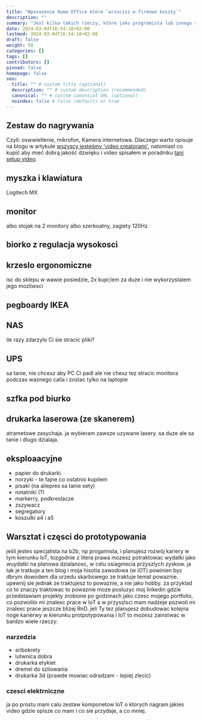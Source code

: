 ```yaml
---
title: "Wposażenie Home Office które `wrzucisz w firmowe koszty`"
description: ""
summary: "Jest kilka takich rzeczy, które jako programista lub innego rodzaju pracownik zdalny, warto kupić `na firmę`. Jeśli zastanwiasz się co wrzucić w koszty lub na co wydać budżet na urządzenie domowego biura - mam dla Ciebie kilka pomysłów. Zapraszam. "
date: 2024-03-04T16:54:18+02:00
lastmod: 2024-03-04T16:54:18+02:00
draft: false
weight: 50
categories: []
tags: []
contributors: []
pinned: false
homepage: false
seo:
  title: "" # custom title (optional)
  description: "" # custom description (recommended)
  canonical: "" # custom canonical URL (optional)
  noindex: false # false (default) or true
---
```


## Zestaw do nagrywania

Czyli: oswwietlenie, mikrofon, Kamera internetowa. Dlaczego warto opisuje na blogu w  artykule [wszyscy jesteśmy 'video creatorami'](http://localhost:1313/blog/na-zdalnym-wszyscy-jeste%C5%9Bmy-video-creatorami/), natomiast co kupić aby mieć dobrą jakość dzwięku i video spisałem w poradniku [tani setup video](/tutorials/tani-setup-video/).

## myszka i klawiatura
Logitech MX

## monitor
albo stojak na 2 monitory albo
szerkoatny, zagiety 120Hz

## biorko z regulacja wysokosci

## krzeslo ergonomiczne
isc do sklepu w wawie posiedzie, 2x kupi;lem za duze i nie wykorzystalem jego mozliwsci

## pegboardy IKEA

## NAS
ile razy zdarzylo Ci sie stracic pliki?

## UPS
sa tanie, nie chcesz aby PC Ci padl ale nie chesz tez stracic monitora podczas waznego calla i zostac tylko na laptopie

## szfka pod biurko

## drukarka laserowa (ze skanerem)
atrametowe zasychaja. ja wybieram zawsze uzywane lasery. sa duze ale sa tanie i dlugo dzialaja.

## eksploaacyjne
- papier do drukarki
- norzyki - te fajne co ostatnio kupilem
- pisaki (na aliepres sa tanie sety)
- notatniki (?)
- markerry, podkreslacze
- zszywacz
- segregatory
- koszulki a4 i a5

## Warsztat i częsci do prototypowania
jeśli jestes specjalista na b2b, np progamista, i planujesz rozwój kariery w tym kierunku IoT, tozgodnie z litera prawa  mozesz potraktowac wydatki jako wuydatki na planowa dzialanosc, w celu osiagniecia przyszlych zyskow. ja tak je tratkuje a ten blog i moja hisotia zawodowa (w iOT) powinien byc dbrym dowodem dla urzedu skarbowego ze traktuje temat powaznie. upewnij sie jednak ze traktujesz to powaznie, a nie jako hobby. za przyklad co to znaczy traktowac to powaznie moze posluzyc moj linkedin gdzie przedstawiam projekty zrobione po godzinach jako czesc mojego portfolio, co pozwolilo mi znalexc prace w IoT a w przyszlsci mam nadzeje pozwoli mi znalexc prace jeszcze blizej RnD. jeli Ty tez planujesz dobudowac kolejna noge karierwy w kierunku protpotypowania i IoT to mozesz zainstwac w bardzo wiele rzeczy:

### narzedzia
* sribokrety
* lutwnica dobra
* drukarka etykiet
* dremel do szliowania
* drukarka 3d (prawde mowiac odradzam - lepiej zlecic)

### czesci elektrniczne
ja po prostu mam calu zestaw komponetow IoT o ktorych nagram jakies video gdzie opisze co mam i co sie przydaje, a co mniej.

